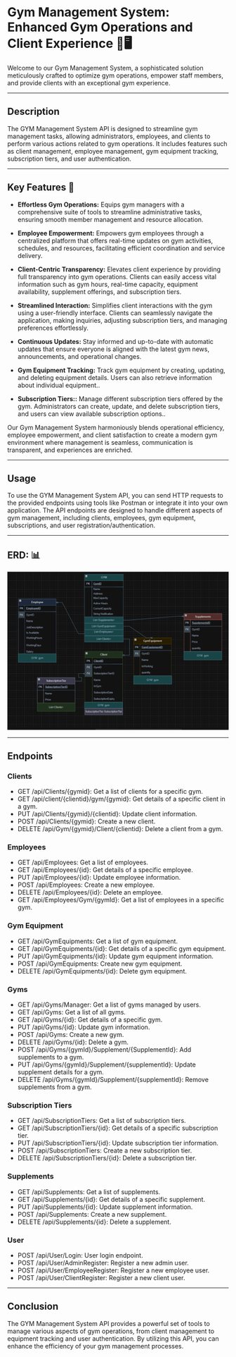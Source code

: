 # Gym Management System: Enhanced Gym Operations and Client Experience 🏢🖥️
Welcome to our Gym Management System, a sophisticated solution meticulously crafted to optimize gym operations, empower staff members, and provide clients with an exceptional gym experience.

---
## Description
The GYM Management System API is designed to streamline gym management tasks, allowing administrators, employees, and clients to perform various actions related to gym operations. It includes features such as client management, employee management, gym equipment tracking, subscription tiers, and user authentication.

---

## Key Features 🔑

- **Effortless Gym Operations:** Equips gym managers with a comprehensive suite of tools to streamline administrative tasks, ensuring smooth member management and resource allocation.

- **Employee Empowerment:** Empowers gym employees through a centralized platform that offers real-time updates on gym activities, schedules, and resources, facilitating efficient coordination and service delivery.

- **Client-Centric Transparency:** Elevates client experience by providing full transparency into gym operations. Clients can easily access vital information such as gym hours, real-time capacity, equipment availability, supplement offerings, and subscription tiers.

- **Streamlined Interaction:** Simplifies client interactions with the gym using a user-friendly interface. Clients can seamlessly navigate the application, making inquiries, adjusting subscription tiers, and managing preferences effortlessly.

- **Continuous Updates:** Stay informed and up-to-date with automatic updates that ensure everyone is aligned with the latest gym news, announcements, and operational changes.
- **Gym Equipment Tracking:** Track gym equipment by creating, updating, and deleting equipment details. Users can also retrieve information about individual equipment..
- **Subscription Tiers::** Manage different subscription tiers offered by the gym. Administrators can create, update, and delete subscription tiers, and users can view available subscription options..

Our Gym Management System harmoniously blends operational efficiency, employee empowerment, and client satisfaction to create a modern gym environment where management is seamless, communication is transparent, and experiences are enriched.

---




## Usage
To use the GYM Management System API, you can send HTTP requests to the provided endpoints using tools like Postman or integrate it into your own application. The API endpoints are designed to handle different aspects of gym management, including clients, employees, gym equipment, subscriptions, and user registration/authentication.

---
## ERD: 📊
![ERD Image](./ERD.png)

---
## Endpoints
### Clients
- GET /api/Clients/{gymid}: Get a list of clients for a specific gym.
- GET /api/client/{clientid}/gym/{gymid}: Get details of a specific client in a gym.
- PUT /api/Clients/{gymid}/{clientid}: Update client information.
- POST /api/Clients/{gymid}: Create a new client.
- DELETE /api/Gym/{gymid}/Client/{clientid}: Delete a client from a gym.
### Employees
- GET /api/Employees: Get a list of employees.
- GET /api/Employees/{id}: Get details of a specific employee.
- PUT /api/Employees/{id}: Update employee information.
- POST /api/Employees: Create a new employee.
- DELETE /api/Employees/{id}: Delete an employee.
- GET /api/Employees/Gym/{gymId}: Get a list of employees in a specific gym.
### Gym Equipment
- GET /api/GymEquipments: Get a list of gym equipment.
- GET /api/GymEquipments/{id}: Get details of a specific gym equipment.
- PUT /api/GymEquipments/{id}: Update gym equipment information.
- POST /api/GymEquipments: Create new gym equipment.
- DELETE /api/GymEquipments/{id}: Delete gym equipment.
### Gyms
- GET /api/Gyms/Manager: Get a list of gyms managed by users.
- GET /api/Gyms: Get a list of all gyms.
- GET /api/Gyms/{id}: Get details of a specific gym.
- PUT /api/Gyms/{id}: Update gym information.
- POST /api/Gyms: Create a new gym.
- DELETE /api/Gyms/{id}: Delete a gym.
- POST /api/Gyms/{gymId}/Supplement/{SupplementId}: Add supplements to a gym.
- PUT /api/Gyms/{gymId}/Supplement/{supplementId}: Update supplement details for a gym.
- DELETE /api/Gyms/{gymId}/Supplement/{supplementId}: Remove supplements from a gym.
### Subscription Tiers
- GET /api/SubscriptionTiers: Get a list of subscription tiers.
- GET /api/SubscriptionTiers/{id}: Get details of a specific subscription tier.
- PUT /api/SubscriptionTiers/{id}: Update subscription tier information.
- POST /api/SubscriptionTiers: Create a new subscription tier.
- DELETE /api/SubscriptionTiers/{id}: Delete a subscription tier.
### Supplements
- GET /api/Supplements: Get a list of supplements.
- GET /api/Supplements/{id}: Get details of a specific supplement.
- PUT /api/Supplements/{id}: Update supplement information.
- POST /api/Supplements: Create a new supplement.
- DELETE /api/Supplements/{id}: Delete a supplement.
### User
- POST /api/User/Login: User login endpoint.
- POST /api/User/AdminRegister: Register a new admin user.
- POST /api/User/EmployeeRegister: Register a new employee user.
- POST /api/User/ClientRegister: Register a new client user.

----
## Conclusion
The GYM Management System API provides a powerful set of tools to manage various aspects of gym operations, from client management to equipment tracking and user authentication. By utilizing this API, you can enhance the efficiency of your gym management processes.
